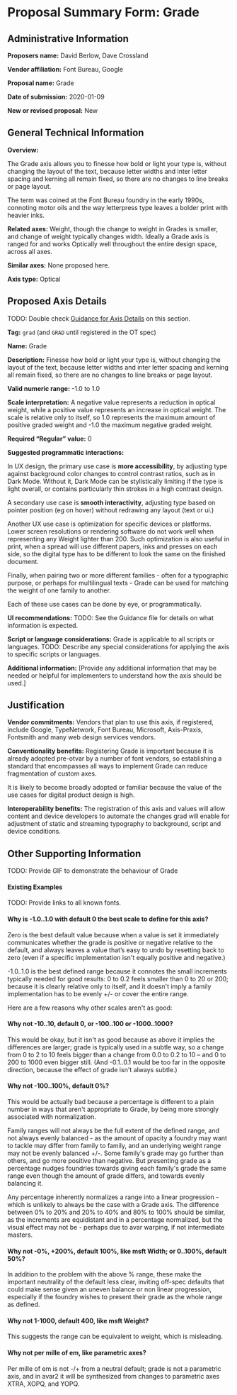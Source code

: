 # Proposal Summary Form: Grade

## Administrative Information
**Proposers name:** David Berlow, Dave Crossland 

**Vendor affiliation:** Font Bureau, Google

**Proposal name:** Grade

**Date of submission:** 2020-01-09

**New or revised proposal:** New

## General Technical Information

**Overview:**

The Grade axis allows you to finesse how bold or light your type is, without changing the layout of the text, because letter widths and inter letter spacing and kerning all remain fixed, so there are no changes to line breaks or page layout.

The term was coined at the Font Bureau foundry in the early 1990s, connoting motor oils and the way letterpress type leaves a bolder print with heavier inks.

**Related axes:** Weight, though the change to weight in Grades is smaller, and change of weight typically changes width. Ideally a Grade axis is ranged for and works Optically well throughout the entire design space, across all axes. 

**Similar axes:** None proposed here. 

**Axis type:** Optical

## Proposed Axis Details

TODO: Double check [Guidance for Axis Details](GuidanceForAxisDetails.md) on this section.

**Tag:** `grad` (and `GRAD` until registered in the OT spec)

**Name:** Grade

**Description:** Finesse how bold or light your type is, without changing the layout of the text, because letter widths and inter letter spacing and kerning all remain fixed, so there are no changes to line breaks or page layout.

**Valid numeric range:** -1.0 to 1.0

**Scale interpretation:** A negative value represents a reduction in optical weight, while a positive value represents an increase in optical weight. The scale is relative only to itself, so 1.0 represents the maximum amount of positive graded weight and -1.0 the maximum negative graded weight.

**Required &ldquo;Regular&rdquo; value:** 0

**Suggested programmatic interactions:** 

In UX design, the primary use case is **more accessibility**, by adjusting type against background color changes to control contrast ratios, such as in Dark Mode. Without it, Dark Mode can be stylistically limiting if the type is light overall, or contains particularly thin strokes in a high contrast design.

A secondary use case is **smooth interactivity**, adjusting type based on pointer position (eg on hover) without redrawing any layout (text or ui.)

Another UX use case is optimization for specific devices or platforms. Lower screen resolutions or rendering software do not work well when representing any Weight lighter than 200. Such optimization is also useful in print, when a spread will use different papers, inks and presses on each side, so the digital type has to be different to look the same on the finished document.

Finally, when pairing two or more different families - often for a typographic purpose, or perhaps for multilingual texts - Grade can be used for matching the weight of one family to another.

Each of these use cases can be done by eye, or programmatically.

**UI recommendations:** TODO: See the Guidance file for details on what information is expected.

**Script or language considerations:** Grade is applicable to all scripts or languages. TODO: Describe any special considerations for applying the axis to specific scripts or languages.

**Additional information:** \[Provide any additional information that may be needed or helpful for
implementers to understand how the axis should be used.]

## Justification

**Vendor commitments:** Vendors that plan to use this axis, if registered, include Google, TypeNetwork, Font Bureau, Microsoft, Axis-Praxis, Fontsmith and many web design services vendors.

**Conventionality benefits:** Registering Grade is important because it is already adopted pre-otvar by a number of font vendors, so establishing a standard that encompasses all ways to implement Grade can reduce fragmentation of custom axes.

It is likely to become broadly adopted or familiar because the value of the use cases for digital product design is high. 

**Interoperability benefits:** The registration of this axis and values will allow content and device developers to automate the changes grad will enable for adjustment of static and streaming typography to background, script and device conditions.

## Other Supporting Information

TODO: Provide GIF to demonstrate the behaviour of Grade

#### Existing Examples

TODO: Provide links to all known fonts.

#### Why is -1.0..1.0 with default 0 the best scale to define for this axis?

Zero is the best default value because when a value is set it immediately communicates whether the grade is positive or negative relative to the default, and always leaves a value that’s easy to undo by resetting back to zero (even if a specific implementation isn't equally positive and negative.)

-1.0..1.0 is the best defined range because it connotes the small increments typically needed for good results: 0 to 0.2 feels smaller than 0 to 20 or 200; because it is clearly relative only to itself, and it doesn't imply a family implementation has to be evenly +/- or cover the entire range. 

Here are a few reasons why other scales aren't as good: 

#### Why not -10..10, default 0, or -100..100 or -1000..1000?

This would be okay, but it isn't as good because as above it implies the differences are larger; grade is typically used in a subtle way, so a change from 0 to 2 to 10 feels bigger than a change from 0.0 to 0.2 to 10 – and 0 to 200 to 1000 even bigger still. (And -0.1..0.1 would be too far in the opposite direction, because the effect of grade isn't always subtle.)

#### Why not -100..100%, default 0%?

This would be actually bad because a percentage is different to a plain number in ways that aren't appropriate to Grade, by being more strongly associated with normalization. 

Family ranges will not always be the full extent of the defined range, and not always evenly balanced - as the amount of opacity a foundry may want to tackle may differ from family to family, and an underlying weight range may not be evenly balanced +/-. Some family's grade may go further than others, and go more positive than negative. But presenting grade as a percentage nudges foundries towards giving each family's grade the same range even though the amount of grade differs, and towards evenly balancing it. 

Any percentage inherently normalizes a range into a linear progression - which is unlikely to always be the case with a Grade axis. The difference between 0% to 20% and 20% to 40% and 80% to 100% should be similar, as the increments are equidistant and in a percentage normalized, but the visual effect may not be - perhaps due to avar warping, if not intermediate masters.

#### Why not -0%, +200%, default 100%, like msft Width; or 0..100%, default 50%?

In addition to the problem with the above % range, these make the important neutrality of the default less clear, inviting off-spec defaults that could make sense given an uneven balance or non linear progression, especially if the foundry wishes to present their grade as the whole range as defined. 

#### Why not 1-1000, default 400, like msft Weight?

This suggests the range can be equivalent to weight, which is misleading.

#### Why not per mille of em, like parametric axes?

Per mille of em is not -/+ from a neutral default; grade is not a parametric axis, and in avar2 it will be synthesized from changes to parametric axes XTRA, XOPQ, and YOPQ.
